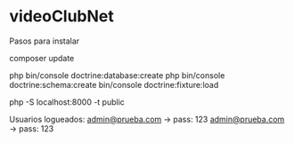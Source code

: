 # videoClubNet

Pasos para instalar

composer update

php bin/console doctrine:database:create
php bin/console doctrine:schema:create
bin/console doctrine:fixture:load

php -S localhost:8000 -t public

Usuarios logueados:
admin@prueba.com  -> pass: 123
admin@prueba.com  -> pass: 123

